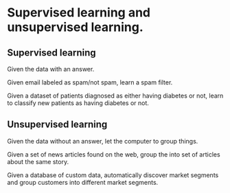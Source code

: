 # Supervised learning and unsupervised learning.

## Supervised learning

Given the data with an answer.

Given email labeled as spam/not spam, learn a spam filter.

Given a dataset of patients diagnosed as either having diabetes or not, learn to classify new patients as having diabetes or not.

## Unsupervised learning

Given the data without an answer, let the computer to group things.

Given a set of news articles found on the web, group the into set of articles about the same story.

Given a database of custom data, automatically discover market segments and group customers into different market segments.

